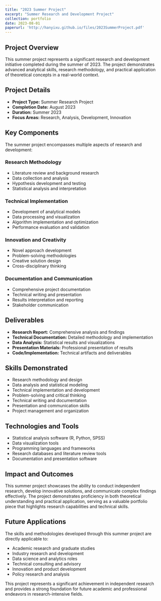 ```yaml
---
title: "2023 Summer Project"
excerpt: "Summer Research and Development Project"
collection: portfolio
date: 2023-08-01
paperurl: 'http://hanyixu.github.io/files/2023SummerProject.pdf'
---
```


## Project Overview
This summer project represents a significant research and development initiative completed during the summer of 2023. The project demonstrates advanced analytical skills, research methodology, and practical application of theoretical concepts in a real-world context.

## Project Details
- **Project Type:** Summer Research Project
- **Completion Date:** August 2023
- **Duration:** Summer 2023
- **Focus Areas:** Research, Analysis, Development, Innovation

## Key Components
The summer project encompasses multiple aspects of research and development:

### Research Methodology
- Literature review and background research
- Data collection and analysis
- Hypothesis development and testing
- Statistical analysis and interpretation

### Technical Implementation
- Development of analytical models
- Data processing and visualization
- Algorithm implementation and optimization
- Performance evaluation and validation

### Innovation and Creativity
- Novel approach development
- Problem-solving methodologies
- Creative solution design
- Cross-disciplinary thinking

### Documentation and Communication
- Comprehensive project documentation
- Technical writing and presentation
- Results interpretation and reporting
- Stakeholder communication

## Deliverables
- **Research Report:** Comprehensive analysis and findings
- **Technical Documentation:** Detailed methodology and implementation
- **Data Analysis:** Statistical results and visualizations
- **Presentation Materials:** Professional presentation of results
- **Code/Implementation:** Technical artifacts and deliverables

## Skills Demonstrated
- Research methodology and design
- Data analysis and statistical modeling
- Technical implementation and development
- Problem-solving and critical thinking
- Technical writing and documentation
- Presentation and communication skills
- Project management and organization

## Technologies and Tools
- Statistical analysis software (R, Python, SPSS)
- Data visualization tools
- Programming languages and frameworks
- Research databases and literature review tools
- Documentation and presentation software

## Impact and Outcomes
This summer project showcases the ability to conduct independent research, develop innovative solutions, and communicate complex findings effectively. The project demonstrates proficiency in both theoretical understanding and practical application, serving as a valuable portfolio piece that highlights research capabilities and technical skills.

## Future Applications
The skills and methodologies developed through this summer project are directly applicable to:
- Academic research and graduate studies
- Industry research and development
- Data science and analytics roles
- Technical consulting and advisory
- Innovation and product development
- Policy research and analysis

This project represents a significant achievement in independent research and provides a strong foundation for future academic and professional endeavors in research-intensive fields. 